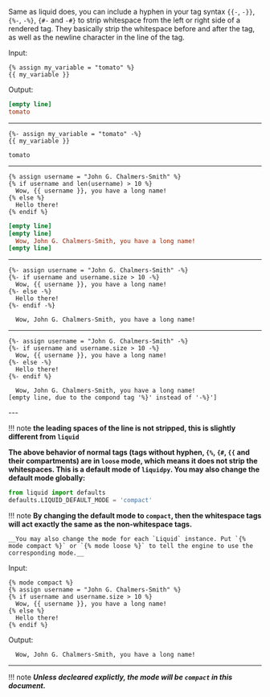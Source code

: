 
Same as liquid does, you can include a hyphen in your tag syntax `{{-`, `-}}`, `{%-`, `-%}`, `{#-` and `-#}` to strip whitespace from the left or right side of a rendered tag.
They basically strip the whitespace before and after the tag, as well as the newline character in the line of the tag.

<div markdown="1" class="two-column">

Input:
```liquid
{% assign my_variable = "tomato" %}
{{ my_variable }}
```

</div>
<div markdown="1" class="two-column">

Output:
```ini
[empty line]
tomato
```

</div>

---

<div markdown="1" class="two-column">

```liquid
{%- assign my_variable = "tomato" -%}
{{ my_variable }}
```

</div>
<div markdown="1" class="two-column">

```
tomato
```

</div>

---


<div markdown="1" class="two-column">

```liquid
{% assign username = "John G. Chalmers-Smith" %}
{% if username and len(username) > 10 %}
  Wow, {{ username }}, you have a long name!
{% else %}
  Hello there!
{% endif %}
```

</div>
<div markdown="1" class="two-column">

```ini
[empty line]
[empty line]
  Wow, John G. Chalmers-Smith, you have a long name!
[empty line]
```
</div>

---

<div markdown="1" class="two-column">

```liquid
{%- assign username = "John G. Chalmers-Smith" -%}
{%- if username and username.size > 10 -%}
  Wow, {{ username }}, you have a long name!
{%- else -%}
  Hello there!
{%- endif -%}
```

</div>
<div markdown="1" class="two-column">

```
  Wow, John G. Chalmers-Smith, you have a long name!
```

</div>

---

<div markdown="1" class="two-column">

```liquid
{%- assign username = "John G. Chalmers-Smith" -%}
{%- if username and username.size > 10 -%}
  Wow, {{ username }}, you have a long name!
{%- else -%}
  Hello there!
{%- endif %}
```

</div>
<div markdown="1" class="two-column">

```
  Wow, John G. Chalmers-Smith, you have a long name!
[empty line, due to the compond tag '%}' instead of '-%}']
```

</div>
---

!!! note
    __the leading spaces of the line is not stripped, this is slightly different from `liquid`__

__The above behavior of normal tags (tags without hyphen, `{%`, `{#`, `{{` and their compartments) are in `loose` mode, which means it does not strip the whitespaces. This is a default mode of `liquidpy`. You may also change the default mode globally:__
```python
from liquid import defaults
defaults.LIQUID_DEFAULT_MODE = 'compact'
```

!!! note
    __By changing the default mode to `compact`, then the whitespace tags will act exactly the same as the non-whitespace tags.__

    __You may also change the mode for each `Liquid` instance. Put `{% mode compact %}` or `{% mode loose %}` to tell the engine to use the corresponding mode.__

<div markdown="1" class="two-column">

Input:
```liquid
{% mode compact %}
{% assign username = "John G. Chalmers-Smith" %}
{% if username and username.size > 10 %}
  Wow, {{ username }}, you have a long name!
{% else %}
  Hello there!
{% endif %}
```

</div>
<div markdown="1" class="two-column">

Output:
```
  Wow, John G. Chalmers-Smith, you have a long name!
```

</div>

---

!!! note
    ___Unless decleared explictly, the mode will be `compact` in this document.___
